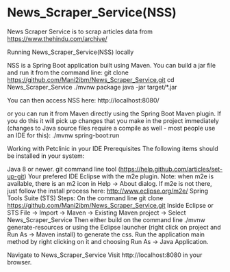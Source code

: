 # News_Scraper_Service(NSS)
News Scraper Service is to scrap articles data from https://www.thehindu.com/archive/


Running News_Scraper_Service(NSS) locally


NSS is a Spring Boot application built using Maven. You can build a jar file and run it from the command line:
git clone https://github.com/Mani2ibm/News_Scraper_Service.git
cd News_Scraper_Service
./mvnw package
java -jar target/*.jar

You can then access NSS here: http://localhost:8080/

 or you can run it from Maven directly using the Spring Boot Maven plugin. If you do this it will pick up changes that you make in the project immediately (changes to Java source files require a compile as well - most people use an IDE for this):
 ./mvnw spring-boot:run
 
Working with Petclinic in your IDE
Prerequisites
The following items should be installed in your system:

Java 8 or newer.
git command line tool (https://help.github.com/articles/set-up-git)
Your prefered IDE
Eclipse with the m2e plugin. Note: when m2e is available, there is an m2 icon in Help -> About dialog. If m2e is not there, just follow the install process here: http://www.eclipse.org/m2e/
Spring Tools Suite (STS)
Steps:
On the command line
git clone https://github.com/Mani2ibm/News_Scraper_Service.git
Inside Eclipse or STS
File -> Import -> Maven -> Existing Maven project -> Select News_Scraper_Service
Then either build on the command line ./mvnw generate-resources or using the Eclipse launcher (right click on project and Run As -> Maven install) to generate the css. Run the application main method by right clicking on it and choosing Run As -> Java Application.


Navigate to News_Scraper_Service
Visit http://localhost:8080 in your browser.
